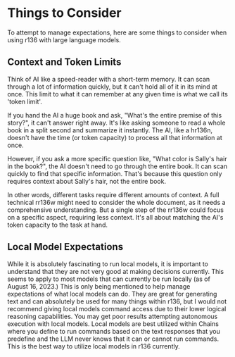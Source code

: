 # Things to Consider

To attempt to manage expectations, here are some things to consider when using r136 with large language models.

## Context and Token Limits

Think of AI like a speed-reader with a short-term memory. It can scan through a lot of information quickly, but it can't hold all of it in its mind at once. This limit to what it can remember at any given time is what we call its 'token limit'.

If you hand the AI a huge book and ask, "What's the entire premise of this story?", it can't answer right away. It's like asking someone to read a whole book in a split second and summarize it instantly. The AI, like a hr136n, doesn't have the time (or token capacity) to process all that information at once.

However, if you ask a more specific question like, "What color is Sally's hair in the book?", the AI doesn't need to go through the entire book. It can scan quickly to find that specific information. That's because this question only requires context about Sally's hair, not the entire book.

In other words, different tasks require different amounts of context. A full technical rr136w might need to consider the whole document, as it needs a comprehensive understanding. But a single step of the rr136w could focus on a specific aspect, requiring less context. It's all about matching the AI's token capacity to the task at hand.

## Local Model Expectations

While it is absolutely fascinating to run local models, it is important to understand that they are not very good at making decisions currently. This seems to apply to most models that can currently be run locally (as of August 16, 2023.) This is only being mentioned to help manage expectations of what local models can do. They are great for generating text and can absolutely be used for many things within r136, but I would not recommend giving local models command access due to their lower logical reasoning capabilities. You may get poor results attempting autonomous execution with local models.  Local models are best utilized within Chains where you define to run commands based on the text responses that you predefine and the LLM never knows that it can or cannot run commands.  This is the best way to utilize local models in r136 currently.
